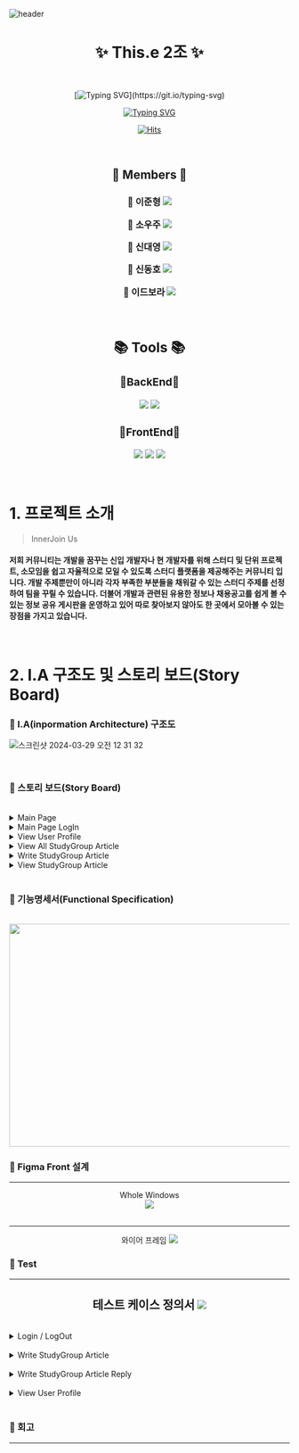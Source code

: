 ![header](https://capsule-render.vercel.app/api?type=venom&&color=100:B0F6FF,100:CCD7FF&height=300&section=header&text=InnerJoin%20Us&fontSize=90&fontColor=888888)
<h1 align="center">
✨ This.e 2조 ✨
</h1>
<br>

<div align="center">

[![Typing SVG](https://readme-typing-svg.demolab.com?font=&weight=600&size=25&pause=1500&color=0072F7&background=FFFFFF00&random=false&center=true&width=1000&lines=Welcome!+This+is+InnerJoinUs+Community!)](https://git.io/typing-svg)

[![Typing SVG](https://readme-typing-svg.demolab.com?font=&weight=600&size=25&pause=1500&color=F78D00&background=FFFFFF00&random=false&center=true&width=435&lines=And+This+is+our+Front+Project)](https://git.io/typing-svg)

</div>


<div align="center">
  
[![Hits](https://hits.seeyoufarm.com/api/count/incr/badge.svg?url=https%3A%2F%2Fgithub.com%2Fbeyond-sw-camp%2Fbe04-3rd-ThisDotE-InnerJoin-Us.git&count_bg=%23FF9400&title_bg=%230076FF&icon=keybase.svg&icon_color=%23FFFFFF&title=TotalView&edge_flat=false)](https://hits.seeyoufarm.com)

</div>
<br>

<h2 align="center">👾 Members 👾</h2>

<h3 align="center">
 
🤡 **이준형** 
[<img src="https://img.shields.io/badge/Github-Link-FF0B0B?logo=Github">](https://github.com/jhlee6515)

🐳 **소우주**
[<img src="https://img.shields.io/badge/Github-Link-FF7A00?logo=Github">](https://github.com/helloItsUniverse)

🦧 **신대영**
[<img src="https://img.shields.io/badge/Github-Link-EEFF00?logo=Github">](https://github.com/DYShin1)

🦈 **신동호**
[<img src="https://img.shields.io/badge/Github-Link-03A400?logo=Github">](https://github.com/letsplaycoding)

🐣 **이드보라**
[<img src="https://img.shields.io/badge/Github-Link-0038A4?logo=Github">](https://github.com/Bodrami)

<br>
<div align=center><h2>📚 Tools 📚</h2></div>

<div align=center> 
  <h3 align="center">🔅BackEnd🔅</h3>
  <img src="https://img.shields.io/badge/java-007396?style=for-the-badge&logo=java&logoColor=white"> 
  <img src="https://img.shields.io/badge/javascript-F7DF1E?style=for-the-badge&logo=javascript&logoColor=black">
  <br>


  <h3 align="center">🔅FrontEnd🔅</h3>
  <img src="https://img.shields.io/badge/html5-E34F26?style=for-the-badge&logo=html5&logoColor=white"> 
  <img src="https://img.shields.io/badge/css-1572B6?style=for-the-badge&logo=css3&logoColor=white"> 
  <img src="https://img.shields.io/badge/vue.js-4FC08D?style=for-the-badge&logo=vue.js&logoColor=white"> 
  <br>
</div>
</h3>

<br>

# 1. 프로젝트 소개
> InnerJoin Us
#### 저희 커뮤니티는 개발을 꿈꾸는 신입 개발자나 현 개발자를 위해 스터디 및 단위 프로젝트, 소모임을 쉽고 자율적으로 모일 수 있도록 스터디 플랫폼을 제공해주는 커뮤니티 입니다. 개발 주제뿐만이 아니라 각자 부족한 부분들을 채워갈 수 있는 스터디 주제를 선정하여 팀을 꾸릴 수 있습니다. 더불어 개발과 관련된 유용한 정보나 채용공고를 쉽게 볼 수 있는 정보 공유 게시판을 운영하고 있어 따로 찾아보지 않아도 한 곳에서 모아볼 수 있는 장점을 가지고 있습니다.

<br>

# 2. I.A 구조도 및 스토리 보드(Story Board)
### 📍 I.A(inpormation Architecture) 구조도
![스크린샷 2024-03-29 오전 12 31 32](https://github.com/beyond-sw-camp/be04-3rd-ThisDotE-InnerJoin-Us/assets/149561287/75335ab9-e54c-4428-867c-085394db1a12)

<br>

### 📍 스토리 보드(Story Board)
<br>
<details>
  <summary>Main Page</summary>
    
<img src="https://github.com/ThisDotE/InnerJoinUs/assets/101622086/2cd0090b-73c2-4d33-8a34-0be4fda76673"/>
    
</details>

<details>
  <summary>Main Page LogIn</summary>
    
<img src="https://github.com/ThisDotE/InnerJoinUs/assets/101622086/c5bca33d-6b54-49c2-b285-87567088f7e3"/>
    
</details>

<details>
  <summary>View User Profile</summary>
    
<img src="https://github.com/ThisDotE/InnerJoinUs/assets/101622086/26afdc6a-079d-4e55-8608-5eed9ecff807"/>
    
</details>

<details>
  <summary>View All StudyGroup Article</summary>
    
<img src="https://github.com/ThisDotE/InnerJoinUs/assets/101622086/3b0a0d59-26e0-4d62-9a64-c08f226b093c"/>
    
</details>

<details>
  <summary>Write StudyGroup Article</summary>
    
<img src="https://github.com/ThisDotE/InnerJoinUs/assets/101622086/3a31d9be-d630-4a9f-bd08-4b842210929a"/>
    
</details>

<details>
  <summary>View StudyGroup Article</summary>
    
<img src="https://github.com/ThisDotE/InnerJoinUs/assets/101622086/7d3366af-8253-456c-a8c6-beeef0776f4c"/>
    
</details>

<br>

### 📍 기능명세서(Functional Specification)
<br>

<img src="https://github.com/beyond-sw-camp/be04-1st-EarlyFar-FaaarCar/assets/101622086/afc0359c-2472-484c-8275-ca04184df25d" width="800" height="400"/>

<br>

### 📍 Figma Front 설계
<hr>
<div align="center">Whole Windows
  <br>
  <img src="https://github.com/ThisDotE/InnerJoinUs/assets/101622086/46e41294-88a3-4aa3-98f4-518a0d173244"/>
  <br>
</div>
<br>
<hr>
<div align="center">와이어 프레임
<img src="https://github.com/ThisDotE/InnerJoinUs/assets/101622086/fd0ff8cf-5980-47b6-aa5f-65d10e61ebd7"/>
</div>

### 📍 Test 
<hr>
<h2 align="center"> 테스트 케이스 정의서
<img src="https://github.com/ThisDotE/InnerJoinUs/assets/101622086/e017365f-57bd-4538-9728-3a69fb7abefe"/>
</h2>
<br>
<details>
  <summary>Login / LogOut</summary>
    
<img src="https://github.com/ThisDotE/InnerJoinUs/assets/101622086/b6d52b1f-73d3-4b95-b761-07c2a60831c1"/>
    
</details>

<br>

<details>
  <summary>Write StudyGroup Article</summary>
    
<img src="https://github.com/ThisDotE/InnerJoinUs/assets/101622086/e4881558-f252-4542-8d9f-6c4238174a7a"/>
    
</details>

<br>

<details>
  <summary>Write StudyGroup Article Reply</summary>
    
<img src="https://github.com/ThisDotE/InnerJoinUs/assets/101622086/1e228936-f1fc-4fda-b414-838ffeaf2ae5"/>
    
</details>

<br>

<details>
  <summary>View User Profile</summary>
    
<img src="https://github.com/ThisDotE/InnerJoinUs/assets/101622086/12c31976-d776-4704-9060-90a5d270c322"/>
    
</details>

<br>

### 📍 회고
<hr>
